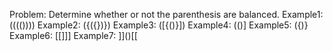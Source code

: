 Problem: Determine whether or not the parenthesis are balanced.
Example1: (((())))
Example2: ({({})})
Example3: ([{()}])
Example4: (()]
Example5: ({)}
Example6: [[]]]
Example7: ]]()[[




